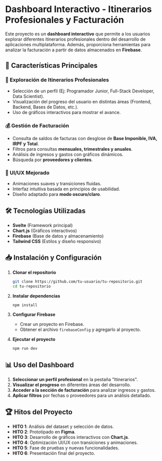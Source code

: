 # Dashboard Interactivo - Itinerarios Profesionales y Facturación

Este proyecto es un **dashboard interactivo** que permite a los usuarios explorar diferentes itinerarios profesionales dentro del desarrollo de aplicaciones multiplataforma. Además, proporciona herramientas para analizar la facturación a partir de datos almacenados en **Firebase**.

## 📌 Características Principales

### 🚀 Exploración de Itinerarios Profesionales
- Selección de un perfil (Ej: Programador Junior, Full-Stack Developer, Data Scientist).
- Visualización del progreso del usuario en distintas áreas (Frontend, Backend, Bases de Datos, etc.).
- Uso de gráficos interactivos para mostrar el avance.

### 💰 Gestión de Facturación
- Consulta de saldos de facturas con desglose de **Base Imponible, IVA, IRPF y Total**.
- Filtros para consultas **mensuales, trimestrales y anuales**.
- Análisis de ingresos y gastos con gráficos dinámicos.
- Búsqueda por **proveedores y clientes**.

### 🎨 UI/UX Mejorado
- Animaciones suaves y transiciones fluidas.
- Interfaz intuitiva basada en principios de usabilidad.
- Diseño adaptado para **modo oscuro/claro**.

## 🛠️ Tecnologías Utilizadas

- **Svelte** (Framework principal)
- **Chart.js** (Gráficos interactivos)
- **Firebase** (Base de datos y almacenamiento)
- **Tailwind CSS** (Estilos y diseño responsivo)

## 📥 Instalación y Configuración

1. **Clonar el repositorio**
   ```bash
   git clone https://github.com/tu-usuario/tu-repositorio.git
   cd tu-repositorio
   ```

2. **Instalar dependencias**
   ```bash
   npm install
   ```

3. **Configurar Firebase**
   - Crear un proyecto en Firebase.
   - Obtener el archivo `firebaseConfig` y agregarlo al proyecto.

4. **Ejecutar el proyecto**
   ```bash
   npm run dev
   ```

## 📊 Uso del Dashboard

1. **Seleccionar un perfil profesional** en la pestaña "Itinerarios".
2. **Visualizar el progreso** en diferentes áreas del desarrollo.
3. **Acceder a la sección de facturación** para analizar ingresos y gastos.
4. **Aplicar filtros** por fechas o proveedores para un análisis detallado.

## 🏆 Hitos del Proyecto

- **HITO 1**: Análisis del dataset y selección de datos.
- **HITO 2**: Prototipado en **Figma**.
- **HITO 3**: Desarrollo de gráficos interactivos con **Chart.js**.
- **HITO 4**: Optimización UI/UX con transiciones y animaciones.
- **HITO 5**: Fase de pruebas y nuevas funcionalidades.
- **HITO 6**: Presentación final del proyecto.


